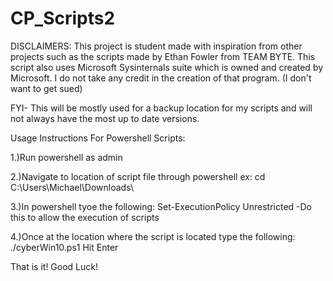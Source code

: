 # CP_Scripts2
DISCLAIMERS: This project is student made with inspiration from other projects such as the scripts made by Ethan Fowler from TEAM BYTE. 
This script also uses Microsoft Sysinternals suite which is owned and created by Microsoft. I do not take any credit in the creation of that program. (I don't want to get sued)  

FYI- This will be mostly used for a backup location for my scripts and will not always have the most up to date versions.

Usage Instructions For Powershell Scripts:

1.)Run powershell as admin

2.)Navigate to location of script file through powershell ex: cd C:\Users\Michael\Downloads\

3.)In powershell tyoe the following: Set-ExecutionPolicy Unrestricted
      -Do this to allow the execution of scripts

4.)Once at the location where the script is located type the following: ./cyberWin10.ps1
    Hit Enter

That is it! Good Luck!

